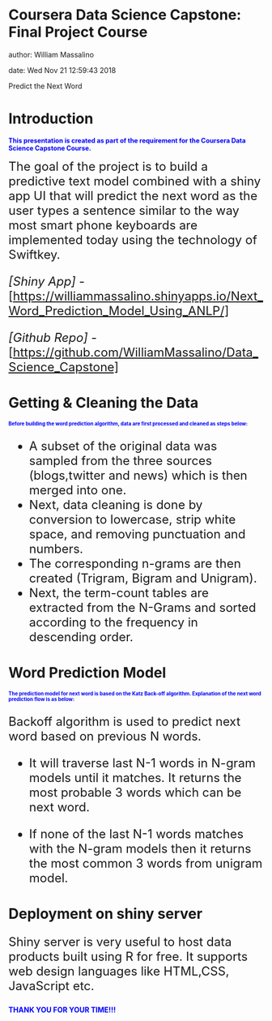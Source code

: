 Coursera Data Science Capstone: Final Project Course 
========================================================
author: William Massalino

date: Wed Nov 21 12:59:43 2018


Predict the Next Word


Introduction
========================================================



<span style="color:blue; font-weight:bold; font-size:0.9em"> This presentation is created as part of the requirement for the Coursera Data Science Capstone Course. </span>


<font size="5">
The goal of the project is to build a predictive text model combined with a shiny app UI that will predict the next word as the user types a sentence similar to the way most smart phone keyboards are implemented today using the technology of Swiftkey.

*[Shiny App]* - [https://williammassalino.shinyapps.io/Next_Word_Prediction_Model_Using_ANLP/]

*[Github Repo]* - [https://github.com/WilliamMassalino/Data_Science_Capstone]

</font>


Getting & Cleaning the Data
========================================================

<span style="color:blue; font-weight:bold; font-size:0.7em">Before building the word prediction algorithm, data are first processed and cleaned as steps below:</span>

<font size="5">

- A subset of the original data was sampled from the three sources (blogs,twitter and news) which is then merged into one.
- Next, data cleaning is done by conversion to lowercase, strip white space, and removing punctuation and numbers.
- The corresponding n-grams are then created (Trigram, Bigram and Unigram).
- Next, the term-count tables are extracted from the N-Grams and sorted according to the frequency in descending order.

</font>


Word Prediction Model
========================================================
<span style="color:blue; font-weight:bold;font-size:0.7em">The prediction model for next word is based on the Katz Back-off algorithm. Explanation of the next word prediction flow is as below:</span>

<font size="5">

Backoff algorithm is used to predict next word based on previous N words.



- It will traverse last N-1 words in N-gram models until it matches. It returns the most probable 3 words which can be next word.


- If none of the last N-1 words matches with the N-gram models then it returns the most common 3 words from unigram model.


</font>


Deployment on shiny server
========================================================

<font size="5">



Shiny server is very useful to host data products built using R for free. It supports web design languages like HTML,CSS, JavaScript etc.

</font>



<span style="color:blue; font-weight:bold;font-size:0.em"> THANK YOU FOR YOUR TIME!!!
